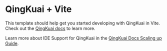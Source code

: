 # QingKuai + Vite

This template should help get you started developing with QingKuai in Vite. Check out the [QingKuai docs](https://qingkuai.dev/guide) to learn more.

Learn more about IDE Support for QingKuai in the [QingKuai Docs Scaling up Guide](https://qingkuai.dev/guide/scaling-up).
